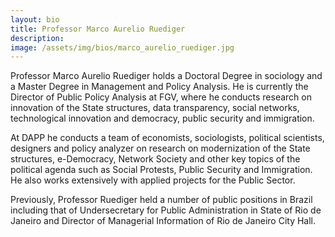 ```yaml
---
layout: bio
title: Professor Marco Aurelio Ruediger
description:
image: /assets/img/bios/marco_aurelio_ruediger.jpg
---
```

Professor Marco Aurelio Ruediger holds a Doctoral Degree in sociology and a Master Degree in Management and Policy Analysis. He is currently the Director of Public Policy Analysis at FGV, where he conducts research on innovation of the State structures, data transparency, social networks, technological innovation and democracy, public security and immigration.

At DAPP he conducts a team of economists, sociologists, political scientists, designers and policy analyzer on research on modernization of the State structures, e-Democracy, Network Society and other key topics of the political agenda such as Social Protests, Public Security and Immigration. He also works extensively with applied projects for the Public Sector.

Previously, Professor Ruediger held a number of public positions in Brazil including that of Undersecretary for Public Administration in State of Rio de Janeiro and Director of Managerial Information of Rio de Janeiro City Hall.
